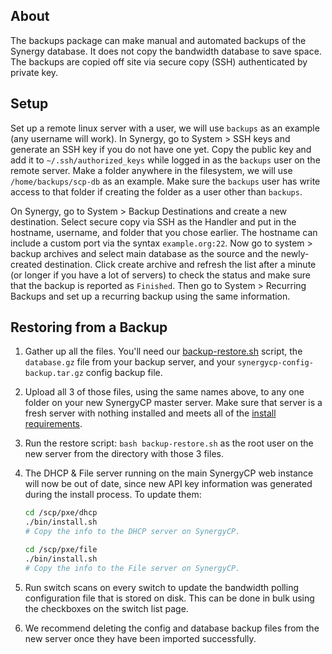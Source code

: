 ## About

The backups package can make manual and automated backups of the Synergy database. It does not copy the bandwidth database to save space. The backups are copied off site via secure copy (SSH) authenticated by private key.

## Setup

Set up a remote linux server with a user, we will use `backups` as an example (any username will work). In Synergy, go to System > SSH keys and generate an SSH key if you do not have one yet. Copy the public key and add it to `~/.ssh/authorized_keys` while logged in as the `backups` user on the remote server. Make a folder anywhere in the filesystem, we will use `/home/backups/scp-db` as an example. Make sure the `backups` user has write access to that folder if creating the folder as a user other than `backups`.

On Synergy, go to System > Backup Destinations and create a new destination. Select secure copy via SSH as the Handler and put in the hostname, username, and folder that you chose earlier. The hostname can include a custom port via the syntax `example.org:22`. Now go to system > backup archives and select main database as the source and the newly-created destination. Click create archive and refresh the list after a minute (or longer if you have a lot of servers) to check the status and make sure that the backup is reported as `Finished`. Then go to System > Recurring Backups and set up a recurring backup using the same information.

## Restoring from a Backup

1. Gather up all the files. You'll need our [backup-restore.sh](https://install.synergycp.com/bm/scripts/backup-restore.sh) script, the `database.gz` file from your backup server, and your `synergycp-config-backup.tar.gz` config backup file.
2. Upload all 3 of those files, using the same names above, to any one folder on your new SynergyCP master server. Make sure that server is a fresh server with nothing installed and meets all of the [install requirements](https://synergycp.zendesk.com/hc/en-us/articles/115009722328-Installation).
3. Run the restore script: `bash backup-restore.sh` as the root user on the new server from the directory with those 3 files.
4. The DHCP & File server running on the main SynergyCP web instance will now be out of date, since new API key
   information was generated during the install process. To update them:

   ```bash
   cd /scp/pxe/dhcp
   ./bin/install.sh
   # Copy the info to the DHCP server on SynergyCP.

   cd /scp/pxe/file
   ./bin/install.sh
   # Copy the info to the File server on SynergyCP.
   ```

5. Run switch scans on every switch to update the bandwidth polling configuration file that is stored on disk. This can
   be done in bulk using the checkboxes on the switch list page.
6. We recommend deleting the config and database backup files from the new server once they have been imported successfully.
